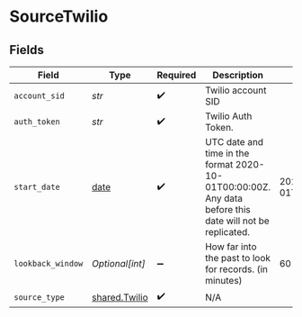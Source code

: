 # SourceTwilio


## Fields

| Field                                                                                                   | Type                                                                                                    | Required                                                                                                | Description                                                                                             | Example                                                                                                 |
| ------------------------------------------------------------------------------------------------------- | ------------------------------------------------------------------------------------------------------- | ------------------------------------------------------------------------------------------------------- | ------------------------------------------------------------------------------------------------------- | ------------------------------------------------------------------------------------------------------- |
| `account_sid`                                                                                           | *str*                                                                                                   | :heavy_check_mark:                                                                                      | Twilio account SID                                                                                      |                                                                                                         |
| `auth_token`                                                                                            | *str*                                                                                                   | :heavy_check_mark:                                                                                      | Twilio Auth Token.                                                                                      |                                                                                                         |
| `start_date`                                                                                            | [date](https://docs.python.org/3/library/datetime.html#date-objects)                                    | :heavy_check_mark:                                                                                      | UTC date and time in the format 2020-10-01T00:00:00Z. Any data before this date will not be replicated. | 2020-10-01T00:00:00Z                                                                                    |
| `lookback_window`                                                                                       | *Optional[int]*                                                                                         | :heavy_minus_sign:                                                                                      | How far into the past to look for records. (in minutes)                                                 | 60                                                                                                      |
| `source_type`                                                                                           | [shared.Twilio](../../models/shared/twilio.md)                                                          | :heavy_check_mark:                                                                                      | N/A                                                                                                     |                                                                                                         |